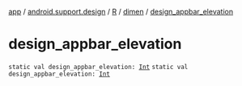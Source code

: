 [app](../../../index.md) / [android.support.design](../../index.md) / [R](../index.md) / [dimen](index.md) / [design_appbar_elevation](.)

# design_appbar_elevation

`static val design_appbar_elevation: `[`Int`](https://kotlinlang.org/api/latest/jvm/stdlib/kotlin/-int/index.html)
`static val design_appbar_elevation: `[`Int`](https://kotlinlang.org/api/latest/jvm/stdlib/kotlin/-int/index.html)